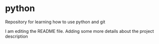 # python
Repository for learning how to use python and git

I am editing the README file.  Adding some more details about the project description
